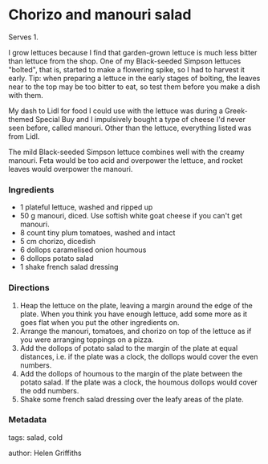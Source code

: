 # Chorizo and manouri salad

Serves 1.

I grow lettuces because I find that garden-grown lettuce is much less bitter than lettuce from the shop.  One of my Black-seeded Simpson lettuces "bolted", that is, started to make a flowering spike, so I had to harvest it early.  Tip: when preparing a lettuce in the early stages of bolting, the leaves near to the top may be too bitter to eat, so test them before you make a dish with them.

My dash to Lidl for food I could use with the lettuce was during a Greek-themed Special Buy and I impulsively bought a type of cheese I'd never seen before, called manouri.  Other than the lettuce, everything listed was from Lidl.

The mild Black-seeded Simpson lettuce combines well with the creamy manouri.  Feta would be too acid and overpower the lettuce, and rocket leaves would overpower the manouri.

### Ingredients

 * 1 plateful lettuce, washed and ripped up
 * 50 g manouri, diced.  Use softish white goat cheese if you can't get manouri.
 * 8 count tiny plum tomatoes, washed and intact
 * 5 cm chorizo, dicedish
 * 6 dollops caramelised onion houmous
 * 6 dollops potato salad
 * 1 shake french salad dressing

### Directions

1. Heap the lettuce on the plate, leaving a margin around the edge of the plate.  When you think you have enough lettuce, add some more as it goes flat when you put the other ingredients on.
2. Arrange the manouri, tomatoes, and chorizo on top of the lettuce as if you were arranging toppings on a pizza.
3. Add the dollops of potato salad to the margin of the plate at equal distances, i.e. if the plate was a clock, the dollops would cover the even numbers.
4. Add the dollops of houmous to the margin of the plate between the potato salad.  If the plate was a clock, the houmous dollops would cover the odd numbers.
5. Shake some french salad dressing over the leafy areas of the plate.

### Metadata

tags: salad, cold

author: Helen Griffiths
